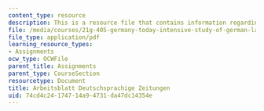 ```yaml
---
content_type: resource
description: This is a resource file that contains information regarding arbeit.
file: /media/courses/21g-405-germany-today-intensive-study-of-german-language-and-culture-january-iap-2011/74cd4c24174714a94731da47dc14354e_MIT21G_405IAP11_abt_ztgen.pdf
file_type: application/pdf
learning_resource_types:
- Assignments
ocw_type: OCWFile
parent_title: Assignments
parent_type: CourseSection
resourcetype: Document
title: Arbeitsblatt Deutschsprachige Zeitungen
uid: 74cd4c24-1747-14a9-4731-da47dc14354e
---
```

